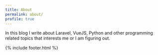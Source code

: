 ```yaml
---
title: About
permalink: about/
profile: true
---
```


In this blog I write about Laravel, VueJS, Python and other programming related topics that interests me or I am figuring out. 

{% include footer.html %}
